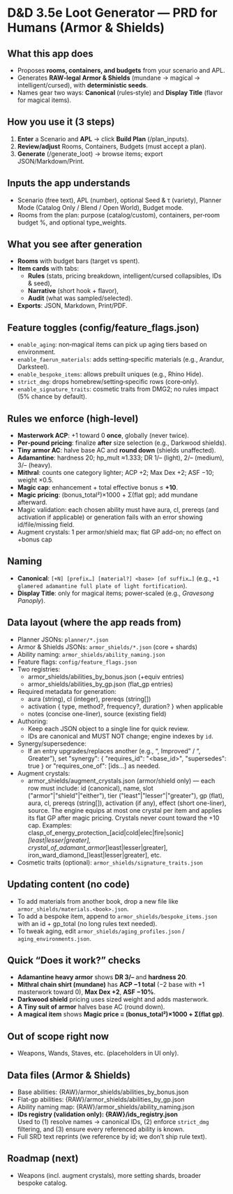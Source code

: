 # D&D 3.5e Loot Generator — PRD for Humans (Armor & Shields)

## What this app does
- Proposes **rooms, containers, and budgets** from your scenario and APL.
- Generates **RAW‑legal Armor & Shields** (mundane → magical → intelligent/cursed), with **deterministic seeds**.
- Names gear two ways: **Canonical** (rules‑style) and **Display Title** (flavor for magical items).

## How you use it (3 steps)
1. **Enter** a Scenario and **APL** → click **Build Plan** (/plan_inputs).  
2. **Review/adjust** Rooms, Containers, Budgets (must accept a plan).  
3. **Generate** (/generate_loot) → browse items; export JSON/Markdown/Print.

## Inputs the app understands
- Scenario (free text), APL (number), optional Seed & τ (variety), Planner Mode (Catalog Only / Blend / Open World), Budget mode.
- Rooms from the plan: purpose (catalog/custom), containers, per‑room budget %, and optional type_weights.

## What you see after generation
- **Rooms** with budget bars (target vs spent).  
- **Item cards** with tabs: 
  - **Rules** (stats, pricing breakdown, intelligent/cursed collapsibles, IDs & seed), 
  - **Narrative** (short hook + flavor), 
  - **Audit** (what was sampled/selected).  
- **Exports**: JSON, Markdown, Print/PDF.

## Feature toggles (config/feature_flags.json)
- `enable_aging`: non‑magical items can pick up aging tiers based on environment.  
- `enable_faerun_materials`: adds setting‑specific materials (e.g., Arandur, Darksteel).  
- `enable_bespoke_items`: allows prebuilt uniques (e.g., Rhino Hide).  
- `strict_dmg`: drops homebrew/setting‑specific rows (core‑only).
- `enable_signature_traits`: cosmetic traits from DMG2; no rules impact (5% chance by default).


## Rules we enforce (high‑level)
- **Masterwork ACP**: +1 toward 0 **once**, globally (never twice).
- **Per‑pound pricing**: finalize **after** size selection (e.g., Darkwood shields).  
- **Tiny armor AC**: halve base AC and **round down** (shields unaffected).  
- **Adamantine**: hardness 20; hp_mult ≈1.333; DR 1/– (light), 2/– (medium), 3/– (heavy).  
- **Mithral**: counts one category lighter; ACP +2; Max Dex +2; ASF −10; weight ×0.5.  
- **Magic cap**: enhancement + total effective bonus ≤ **+10**.  
- **Magic pricing**: (bonus_total²)×1000 + Σ(flat gp); add mundane afterward.
- Magic validation: each chosen ability must have aura, cl, prereqs (and activation if applicable) or generation fails with an error showing id/file/missing field.
- Augment crystals: 1 per armor/shield max; flat GP add-on; no effect on +bonus cap

## Naming
- **Canonical**: `[+N] [prefix…] [material?] <base> [of suffix…]` (e.g., `+1 glamered adamantine full plate of light fortification`).  
- **Display Title**: only for magical items; power‑scaled (e.g., *Gravesong Panoply*).

## Data layout (where the app reads from)
- Planner JSONs: `planner/*.json`  
- Armor & Shields JSONs: `armor_shields/*.json` (core + shards)  
- Ability naming: `armor_shields/ability_naming.json`  
- Feature flags: `config/feature_flags.json`
- Two registries:
  - armor_shields/abilities_by_bonus.json  (+equiv entries)
  - armor_shields/abilities_by_gp.json     (flat_gp entries)
- Required metadata for generation:
  - aura (string), cl (integer), prereqs (string[])
  - activation { type, method?, frequency?, duration? } when applicable
  - notes (concise one-liner), source (existing field)
- Authoring:
  - Keep each JSON object to a single line for quick review.
  - IDs are canonical and MUST NOT change; engine indexes by `id`.
- Synergy/supersedence:
  - If an entry upgrades/replaces another (e.g., “, Improved” / “, Greater”), set
    "synergy": { "requires_id": "<base_id>", "supersedes": true } or
    "requires_one_of": [ids...] as needed.
- Augment crystals:
  -   armor_shields/augment_crystals.json (armor/shield only) — each row must include:
id (canonical), name, slot ("armor"|"shield"|"either"), tier ("least"|"lesser"|"greater"), gp (flat), aura, cl, prereqs (string[]), activation (if any), effect (short one-liner), source. The engine equips at most one crystal per item and applies its flat GP after magic pricing. Crystals never count toward the +10 cap.
Examples: clasp_of_energy_protection_[acid|cold|elec|fire|sonic]_[least|lesser|greater], crystal_of_adamant_armor_[least|lesser|greater], iron_ward_diamond_[least|lesser|greater], etc.
- Cosmetic traits (optional): `armor_shields/signature_traits.json`



## Updating content (no code)
- To add materials from another book, drop a new file like `armor_shields/materials.<book>.json`.  
- To add a bespoke item, append to `armor_shields/bespoke_items.json` with an id + gp_total (no long rules text needed).  
- To tweak aging, edit `armor_shields/aging_profiles.json` / `aging_environments.json`.

## Quick “Does it work?” checks
- **Adamantine heavy armor** shows **DR 3/–** and **hardness 20**.  
- **Mithral chain shirt (mundane)** has **ACP −1 total** (−2 base with +1 masterwork toward 0), **Max Dex +2**, **ASF −10%**.  
- **Darkwood shield** pricing uses sized weight and adds masterwork.  
- **A Tiny suit of armor** halves base AC (round down).  
- **A magical item** shows **Magic price = (bonus_total²)×1000 + Σ(flat gp)**.

## Out of scope right now
- Weapons, Wands, Staves, etc. (placeholders in UI only).

 ## Data files (Armor & Shields)
- Base abilities: {RAW}/armor_shields/abilities_by_bonus.json
- Flat-gp abilities: {RAW}/armor_shields/abilities_by_gp.json
- Ability naming map: {RAW}/armor_shields/ability_naming.json
- **IDs registry (validation only): {RAW}/ids_registry.json**  
  Used to (1) resolve names → canonical IDs, (2) enforce `strict_dmg` filtering, and (3) ensure every referenced ability is known.
- Full SRD text reprints (we reference by id; we don’t ship rule text).

## Roadmap (next)
- Weapons (incl. augment crystals), more setting shards, broader bespoke catalog.
